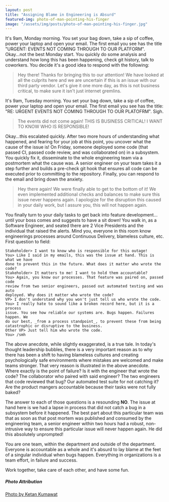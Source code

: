 ```yaml
---
layout: post
title: "Assigning Blame in Engineering is Absurd"
featured-img: photo-of-man-pointing-his-finger
image: "/assets/img/posts/photo-of-man-pointing-his-finger.jpg"
---
```


It's 9am, Monday morning. You set your bag down, take a sip of coffee, power
your laptop and open your email. The first email you see has the title "URGENT:
EVENTS NOT COMING THROUGH TO OUR PLATFORM". Okay...not the best Monday start.
You quickly do some analysis and understand how long this has been happening,
check git history, talk to coworkers. You decide it's a good idea to respond
with the following:  
> Hey there! Thanks for bringing this to our attention! We have looked at all
the culprits here and we are uncertain if this is an issue with our third party
vendor. Let's give it one more day, as this is not business critical, to make
sure it isn't just internet gremlins.  
  
It's 9am, Tuesday morning. You set your bag down, take a sip of coffee, power
your laptop and open your email. The first email you see has the title: "RE:
URGENT EVENTS NOT COMING THROUGH TO OUR PLATOFRM". Sigh.  

> The events did not come again! THIS IS BUSINESS CRITICAL! I WANT TO KNOW WHO
IS RESPONSIBLE!  
  
Okay...this escalated quickly. After two more hours of understanding what happened,
and fearing for your job at this point, you uncover what the cause of the issue
is! On Friday, someone deployed some code (that passed CI, passed code review,
and was collaborated on) in a subsystem. You quickly fix it, disseminate to the
whole engineering team via a postmortem what the cause was. A senior engineer on
your team takes it a step further and builds a pre-check git hook that ensures
all code can be executed prior to committing to the repository. Finally, you can
respond to the email and bring down the anxiety.  
  
> Hey there again! We were finally able to get to the bottom of it! We even
implemented additional checks and balances to make sure this issue never happens
again. I apologize for the disruption this caused in your daily work, but I
assure you, this will not happen again.  
  
You finally turn to your daily tasks to get back into feature development...
until your boss comes and suggests to have a sit down! You walk in, as a Software
Engineer, and seated there are 2 Vice Presidents and the individual that raised
the alerts. Mind you, everyone in this room know engineerings processes around
Continuous Delivery, blameless culture, etc. First question to field:  

```
Stakeholder> I want to know who is responsible for this outage!  
You> Like I said in my emails, this was the issue at hand. This is what we have
done to prevent this in the future. What does it matter who wrote the code?  
Stakeholder> It matters to me! I want to hold them accountable?  
You> Again, you know our processes. That feature was paired on, passed code
review from two senior engineers, passed out automated testing and was auto
deployed. Why does it matter who wrote the code?  
VP> I don't understand why you won't just tell us who wrote the code.  
You> I really hate to sound like a broken record here, but it is a process
issue. You see how reliable our systems are. Bugs happen. Failures happen. We
do our best, _from a process standpoint_, to prevent these from being
catastrophic or disruptive to the business.  
Other VP> Just tell him who wrote the code.  
You> /smh
```

The above anecdote, while slightly exaggerated, is a true tale. In today's
thought leadership bubbles, there is a very important reason as to why there
has been a shift to having blameless cultures and creating
psychologically safe environments where mistakes are welcomed and make teams
stronger. That very reason is illustrated in the above anecdote. Where exactly
is the point of failure? Is it with the engineer that wrote the code? The
collaborator who paired with said engineer? The two engineers that code reviewed
that bug? Our automated test suite for not catching it? Are the product mangers
accountable because their tasks were not fully baked?
  
The answer to each of those questions is a resounding **NO**. The issue at hand
here is we had a lapse in process that did not catch a bug in a subsystem
before it happened. The best part about this particular team was that as soon
as that post mortem was published and consumed by the engineering team, a senior
engineer within two hours had a robust, non-intrusive way to ensure this
particular issue will never happen again. He did this absolutely unprompted!  
  
You are one team, within the department and outside of the department. Everyone
is accountable as a whole and it's absurd to lay blame at the feet of
a singular individual when bugs happen. Everything in organizations is a team
effort, in failure and success.  
  
Work together, take care of each other, and have some fun.

##### Photo Attribution
[Photo by Ketan Kumawat](https://www.pexels.com/photo/gray-wooden-bridge-724955/)

